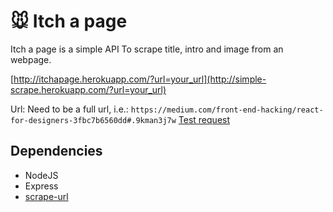 # :mouse: Itch a page

Itch a page is a simple API To scrape title, intro and image from an webpage.

[http://itchapage.herokuapp.com/?url=your_url](http://simple-scrape.herokuapp.com/?url=your_url)

Url: Need to be a full url, i.e.: `https://medium.com/front-end-hacking/react-for-designers-3fbc7b6560dd#.9kman3j7w`
[Test request](http://itchapage.herokuapp.com/?url=http://iallenkelhet.no/2016/01/14/cookie-advarselen-ma-doy/)

## Dependencies
* NodeJS
* Express
* [scrape-url](https://www.npmjs.com/package/scrape-url)
